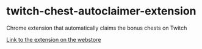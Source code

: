 # twitch-chest-autoclaimer-extension
Chrome extension that automatically claims the bonus chests on Twitch

[Link to the extension on the webstore]([https://www.google.com](https://chrome.google.com/webstore/detail/twitch-bonus-chest-auto-c/pdjfehhlnpmhgdkoplaoiigclmkoifgb?hl=en&authuser=0)https://chrome.google.com/webstore/detail/twitch-bonus-chest-auto-c/pdjfehhlnpmhgdkoplaoiigclmkoifgb?hl=en&authuser=0)
